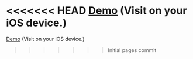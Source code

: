 <<<<<<< HEAD
[Demo](http://lukasolson.github.io/multi-touch-draw) (Visit on your iOS device.)
=======
[Demo](http://lukasolson.com/multitouch-draw) (Visit on your iOS device.)
>>>>>>> Initial pages commit
